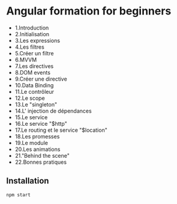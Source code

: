 # Angular formation for beginners 


- 1.Introduction
- 2.Initialisation
- 3.Les expressions
- 4.Les filtres
- 5.Créer un filtre
- 6.MVVM
- 7.Les directives
- 8.DOM events
- 9.Créer une directive
- 10.Data Binding
- 11.Le contrôleur
- 12.Le scope
- 13.Le "singleton"
- 14.L' injection de dépendances
- 15.Le service
- 16.Le service "$http"
- 17.Le routing et le service "$location"
- 18.Les promesses
- 19.Le module
- 20.Les animations
- 21."Behind the scene"
- 22.Bonnes pratiques

## Installation

	npm start

